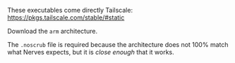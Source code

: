 These executables come directly Tailscale: https://pkgs.tailscale.com/stable/#static

Download the `arm` architecture.

The `.noscrub` file is required because the architecture does not 100% match what Nerves expects, but it is _close enough_ that it works.
